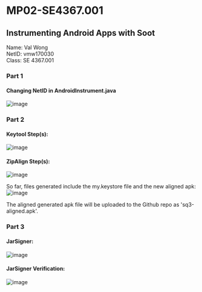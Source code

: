 # MP02-SE4367.001
## Instrumenting Android Apps with Soot

Name: Val Wong\
NetID: vmw170030\
Class: SE 4367.001

### Part 1
#### Changing NetID in AndroidInstrument.java
![image](https://user-images.githubusercontent.com/60763350/116766959-dffcd280-a9f2-11eb-865a-dc3ccacf464d.png)

### Part 2
#### Keytool Step(s):
![image](https://user-images.githubusercontent.com/60763350/116766904-9613ec80-a9f2-11eb-9554-6a31c8eccdb8.png)

#### ZipAlign Step(s):
![image](https://user-images.githubusercontent.com/60763350/116766942-c196d700-a9f2-11eb-806c-bfc4d064ba20.png)

So far, files generated include the my.keystore file and the new aligned apk:\
![image](https://user-images.githubusercontent.com/60763350/116768019-569cce80-a9f9-11eb-9e8c-11e36d028abd.png)

The aligned generated apk file will be uploaded to the Github repo as 'sq3-aligned.apk'.

### Part 3
#### JarSigner:
![image](https://user-images.githubusercontent.com/60763350/116767828-3a4c6200-a9f8-11eb-942b-4d882fa7a96b.png)

#### JarSigner Verification:
![image](https://user-images.githubusercontent.com/60763350/116767899-a4fd9d80-a9f8-11eb-896d-b1c631d2e58d.png)

